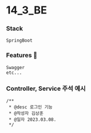 # 14_3_BE

### Stack
```
SpringBoot 
```

### Features 🌿
```
Swagger
etc...
```

### Controller, Service 주석 예시
```
/**
 * @desc 로그인 기능
 * @작성자 김상훈
 * @일자 2023.03.08.
 */
```
